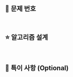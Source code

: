 
<!--
✅ {#이슈번호} 부분을 해결한 문제의 이슈번호로 변경해 주세요.
ex) #12

✅ PR 등록 후, 우측 하단에 이슈가 제대로 연결되었는지 확인해 주세요.
-->
## 🌟 문제 번호

<br>

<!--
✅ 문제를 해결하기 위해 설계한 알고리즘을 설명해 주세요.
     ☑ 코드를 이해할 수 있을 정도로만 간략하게 작성해 주세요.
     ☑ 사용한 알고리즘과 자료구조, 로직 등을 편하신 방법으로 설명해 주세요.
     ☑ 알고리즘 및 자료구조에 대한 설명은 생략해 주세요.
        ex) quick sort의 구조 및 동작 원리 ❌
-->

## ⭐️ 알고리즘 설계

<br>

<!--
✅ 특별히 리뷰를 받고 싶은 부분이나, 코드를 읽기 전 참고할 사항을 작성해 주세요.
✅ 참고한 포스팅이나 레퍼런스가 있다면, 여기에 작성해 주세요.
-->
## 💫 특이 사항 (Optional)

<br>
